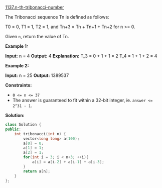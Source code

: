 [1137.n-th-tribonacci-number](https://leetcode.com/problems/n-th-tribonacci-number/)  

The Tribonacci sequence Tn is defined as follows: 

T0 = 0, T1 = 1, T2 = 1, and Tn+3 = Tn + Tn+1 + Tn+2 for n >= 0.

Given `n`, return the value of Tn.

**Example 1:**

**Input:** n = 4
**Output:** 4
**Explanation:**
T\_3 = 0 + 1 + 1 = 2
T\_4 = 1 + 1 + 2 = 4

**Example 2:**

**Input:** n = 25
**Output:** 1389537

**Constraints:**

*   `0 <= n <= 37`
*   The answer is guaranteed to fit within a 32-bit integer, ie. `answer <= 2^31 - 1`.  



**Solution:**  

```cpp
class Solution {
public:
    int tribonacci(int n) {
        vector<long long> a(100);
        a[0] = 0;
        a[1] = 1;
        a[2] = 1;
        for(int i = 3; i < n+3; ++i){
            a[i] = a[i-2] + a[i-1] + a[i-3];
        }
        return a[n];
    }
};
```
      